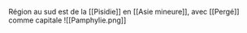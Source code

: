 Région au sud est de la [[Pisidie]] en [[Asie mineure]], avec [[Pergé]] comme capitale
![[Pamphylie.png]]